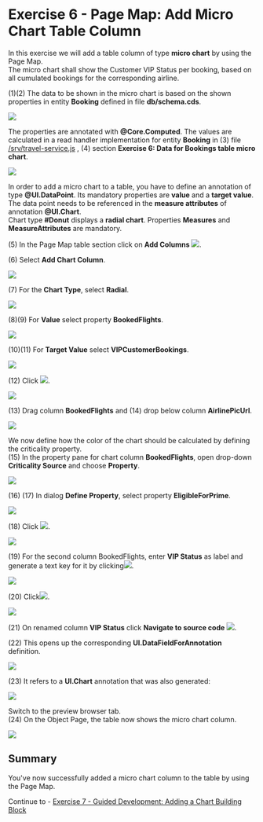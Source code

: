 # Exercise 6 - Page Map: Add Micro Chart Table Column

In this exercise we will add a table column of type **micro chart** by using the Page Map.\
The micro chart shall show the Customer VIP Status per booking, based on all cumulated bookings for the corresponding airline.

(1)(2) The data to be shown in the micro chart is based on the shown properties in entity **Booking** defined in file **db/schema.cds**.

![](./images/image1.png)

The properties are annotated with **@Core.Computed**. The values are calculated in a read handler implementation for entity **Booking**
in (3) file [/srv/travel-service.js](/srv/travel-service.js#286) , (4) section **Exercise 6: Data for Bookings table micro chart**.

![](./images/image4.png)

In order to add a micro chart to a table, you have to define an annotation of type **@UI.DataPoint**. Its mandatory properties are **value** and a **target value**.\
The data point needs to be referenced in the **measure attributes** of annotation **@UI.Chart**.\
Chart type **#Donut** displays a **radial chart**. Properties **Measures** and **MeasureAttributes** are mandatory.

(5) In the Page Map table section click on **Add Columns** ![](./images/image8.png).

(6) Select **Add Chart Column**.

![](./images/image7.png)

(7) For the **Chart Type**, select **Radial**.

![](./images/image10.png)

(8)(9) For **Value** select property **BookedFlights**.

![](./images/image12.png)

(10)(11) For **Target Value** select **VIPCustomerBookings**.

![](./images/image15.png)

(12) Click ![](./images/image18.png).

![](./images/image17.png)

(13) Drag column **BookedFlights** and (14) drop below column **AirlinePicUrl**.

![](./images/image19.png)

We now define how the color of the chart should be calculated by defining the criticality property.\
(15) In the property pane for chart column **BookedFlights**, open drop-down **Criticality Source** and choose **Property**.

![](./images/image21.png)

(16) (17) In dialog **Define Property**, select property **EligibleForPrime**.

![](./images/image23.png)

(18) Click ![](./images/image26.png).

![](./images/image25.png)

(19) For the second column BookedFlights, enter **VIP Status** as label and generate a text key for it by clicking![](./images/image28.png).

![](./images/image27.png)

(20) Click![](./images/image30.png).

![](./images/image29.png)

(21) On renamed column **VIP Status** click **Navigate to source code** ![](./images/image32.png).

(22) This opens up the corresponding **UI.DataFieldForAnnotation** definition.

![](./images/image31.png)

(23) It refers to a **UI.Chart** annotation that was also generated:

![](./images/image34.png)

Switch to the preview browser tab.\
(24) On the Object Page, the table now shows the micro chart column.

![](./images/image36.png)

## Summary

You've now successfully added a micro chart column to the table by using the Page Map.

Continue to - [Exercise 7 - Guided Development: Adding a Chart Building Block](../ex7/README.md)
